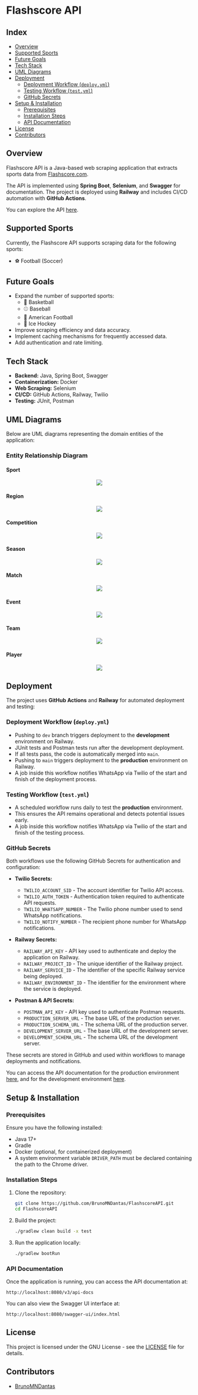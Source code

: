 # Flashscore API

## Index

- [Overview](#overview)
- [Supported Sports](#supported-sports)
- [Future Goals](#future-goals)
- [Tech Stack](#tech-stack)
- [UML Diagrams](#uml-diagrams)
- [Deployment](#deployment)
  - [Deployment Workflow (](#deployment-workflow-deployyml)[`deploy.yml`](#deployment-workflow-deployyml)[)](#deployment-workflow-deployyml)
  - [Testing Workflow (](#testing-workflow-testyml)[`test.yml`](#testing-workflow-testyml)[)](#testing-workflow-testyml)
  - [GitHub Secrets](#github-secrets)
- [Setup & Installation](#setup--installation)
  - [Prerequisites](#prerequisites)
  - [Installation Steps](#installation-steps)
  - [API Documentation](#api-documentation)
- [License](#license)
- [Contributors](#contributors)

## Overview

Flashscore API is a Java-based web scraping application that extracts sports data from [Flashscore.com](https://www.flashscore.com).

The API is implemented using **Spring Boot**, **Selenium**, and **Swagger** for documentation. The project is deployed using **Railway** and includes CI/CD automation with **GitHub Actions**.

You can explore the API [here](https://flashscoreapi-production.up.railway.app/swagger-ui/index.html#/).

## Supported Sports

Currently, the Flashscore API supports scraping data for the following sports:

- ⚽ Football (Soccer)

## Future Goals

- Expand the number of supported sports:
  - 🏀 Basketball
  - ⚾ Baseball
  - 🏈 American Football
  - 🏒 Ice Hockey
- Improve scraping efficiency and data accuracy.
- Implement caching mechanisms for frequently accessed data.
- Add authentication and rate limiting.

## Tech Stack

- **Backend:** Java, Spring Boot, Swagger
- **Containerization:** Docker
- **Web Scraping:** Selenium
- **CI/CD:** GitHub Actions, Railway, Twilio
- **Testing:** JUnit, Postman

## UML Diagrams

Below are UML diagrams representing the domain entities of the application:

### Entity Relationship Diagram

#### Sport
<p align="center">
	<img src = "https://raw.githubusercontent.com/BrunoMNDantas/FlashscoreAPI/master/docs/Sport.png" >
</p>

#### Region
<p align="center">
	<img src = "https://raw.githubusercontent.com/BrunoMNDantas/FlashscoreAPI/master/docs/Region.png" >
</p>

#### Competition
<p align="center">
	<img src = "https://raw.githubusercontent.com/BrunoMNDantas/FlashscoreAPI/master/docs/Competition.png" >
</p>

#### Season
<p align="center">
	<img src = "https://raw.githubusercontent.com/BrunoMNDantas/FlashscoreAPI/master/docs/Season.png" >
</p>

#### Match
<p align="center">
	<img src = "https://raw.githubusercontent.com/BrunoMNDantas/FlashscoreAPI/master/docs/Match.png" >
</p>

#### Event
<p align="center">
	<img src = "https://raw.githubusercontent.com/BrunoMNDantas/FlashscoreAPI/master/docs/Event.png" >
</p>

#### Team
<p align="center">
	<img src = "https://raw.githubusercontent.com/BrunoMNDantas/FlashscoreAPI/master/docs/Team.png" >
</p>

#### Player
<p align="center">
	<img src = "https://raw.githubusercontent.com/BrunoMNDantas/FlashscoreAPI/master/docs/Player.png" >
</p>

## Deployment

The project uses **GitHub Actions** and **Railway** for automated deployment and testing:

### Deployment Workflow (`deploy.yml`)

- Pushing to `dev` branch triggers deployment to the **development** environment on Railway.
- JUnit tests and Postman tests run after the development deployment.
- If all tests pass, the code is automatically merged into `main`.
- Pushing to `main` triggers deployment to the **production** environment on Railway.
- A job inside this workflow notifies WhatsApp via Twilio of the start and finish of the deployment process.

### Testing Workflow (`test.yml`)

- A scheduled workflow runs daily to test the **production** environment.
- This ensures the API remains operational and detects potential issues early.
- A job inside this workflow notifies WhatsApp via Twilio of the start and finish of the testing process.

### GitHub Secrets

Both workflows use the following GitHub Secrets for authentication and configuration:

- **Twilio Secrets:**

  - `TWILIO_ACCOUNT_SID` - The account identifier for Twilio API access.
  - `TWILIO_AUTH_TOKEN` - Authentication token required to authenticate API requests.
  - `TWILIO_WHATSAPP_NUMBER` - The Twilio phone number used to send WhatsApp notifications.
  - `TWILIO_NOTIFY_NUMBER` - The recipient phone number for WhatsApp notifications.

- **Railway Secrets:**

  - `RAILWAY_API_KEY` - API key used to authenticate and deploy the application on Railway.
  - `RAILWAY_PROJECT_ID` - The unique identifier of the Railway project.
  - `RAILWAY_SERVICE_ID` - The identifier of the specific Railway service being deployed.
  - `RAILWAY_ENVIRONMENT_ID` - The identifier for the environment where the service is deployed.

- **Postman & API Secrets:**

  - `POSTMAN_API_KEY` - API key used to authenticate Postman requests.
  - `PRODUCTION_SERVER_URL` - The base URL of the production server.
  - `PRODUCTION_SCHEMA_URL` - The schema URL of the production server.
  - `DEVELOPMENT_SERVER_URL` - The base URL of the development server.
  - `DEVELOPMENT_SCHEMA_URL` - The schema URL of the development server.

These secrets are stored in GitHub and used within workflows to manage deployments and notifications.

You can access the API documentation for the production environment [here](https://flashscoreapi-production.up.railway.app/swagger-ui/index.html#/), and for the development environment [here](https://flashscoreapi-development.up.railway.app/swagger-ui/index.html#/).

## Setup & Installation

### Prerequisites

Ensure you have the following installed:

- Java 17+
- Gradle
- Docker (optional, for containerized deployment)
- A system environment variable `DRIVER_PATH` must be declared containing the path to the Chrome driver.

### Installation Steps

1. Clone the repository:
   ```sh
   git clone https://github.com/BrunoMNDantas/FlashscoreAPI.git
   cd FlashscoreAPI
   ```
2. Build the project:
   ```sh
   ./gradlew clean build -x test
   ```
3. Run the application locally:
   ```sh
   ./gradlew bootRun
   ```

### API Documentation

Once the application is running, you can access the API documentation at:

```
http://localhost:8080/v3/api-docs
```

You can also view the Swagger UI interface at:

```
http://localhost:8080/swagger-ui/index.html
```

## License

This project is licensed under the GNU License - see the [LICENSE](LICENSE) file for details.

## Contributors

- [BrunoMNDantas](https://github.com/BrunoMNDantas)